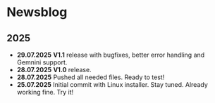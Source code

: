# Newsblog

## 2025

* **29.07.2025** **V1.1** release with bugfixes, better error handling and Gemnini support.  
* **28.07.2025** **V1.0** release.  
* **28.07.2025** Pushed all needed files. Ready to test!
* **25.07.2025** Initial commit with Linux installer. Stay tuned. Already working fine. Try it!  
